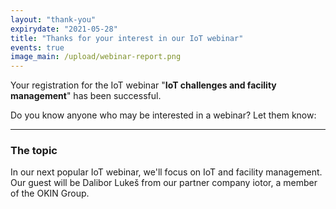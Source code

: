 ```yaml
---
layout: "thank-you"
expirydate: "2021-05-28"
title: "Thanks for your interest in our IoT webinar"
events: true
image_main: /upload/webinar-report.png
---
```


Your registration for the IoT webinar "**IoT challenges and facility management**" has been successful.

Do you know anyone who may be interested in a webinar? Let them know:
<div class="addthis_inline_share_toolbox pb-30" data-url="https://www.hardwario.com/events/2021-04-29-webinar-industry/" data-title="[IoT webinar] IoT challenges and facility management" data-description="I'm attending HARDWARIO's IoT webinar about IoT challenges and facility management"></div>

<hr class = "mb-30"/>

<h3 class = "mb-20">The topic</h3>

<p>In our next popular IoT webinar, we'll focus on IoT and facility management. Our guest will be Dalibor Lukeš from our partner company iotor, a member of the OKIN Group.</p>